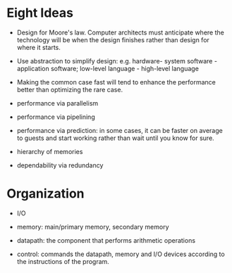 # Eight Ideas

- Design for Moore's law. Computer architects must anticipate where the technology will be when the design finishes rather than design for where it starts.

- Use abstraction to simplify design: e.g. hardware- system software - application software; low-level language - high-level language

- Making the common case fast will tend to enhance the performance better than optimizing the rare case.

- performance via parallelism

- performance via pipelining

- performance via prediction: in some cases, it can be faster on average to guests and start working rather than wait until you know for sure.

- hierarchy of memories

- dependability via redundancy

# Organization

- I/O

- memory: main/primary memory, secondary memory

- datapath: the component that performs arithmetic operations

- control: commands the datapath, memory and I/O devices according to the instructions of the program.
